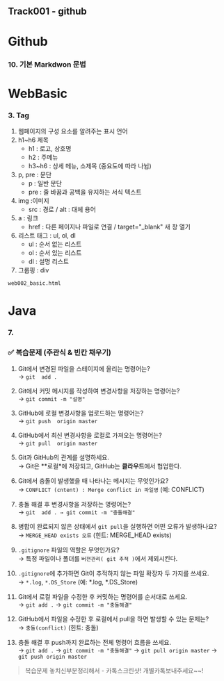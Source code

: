 ## Track001 -  github

# Github   
### 10. 기본 Markdwon 문법

# WebBasic
### 3. Tag
1. 웹페이지의 구성 요소를 알려주는 표시 언어
2. h1~h6 제목
   - h1 : 로고, 상호명
   - h2 : 주메뉴
   - h3~h6 : 상세 메뉴, 소제목 (중요도에 따라 나뉨)
3. p, pre : 문단
   - p : 일반 문단
   - pre : 줄 바꿈과 공백을 유지하는 서식 텍스트
4. img :이미지 
   - src : 경로 / alt : 대체 용어 
5. a : 링크 
   - href : 다른 페이지나 파일로 연결 / target="_blank" 새 창 열기
6. 리스트 태그 : ul, ol, dl
   - ul : 순서 없는 리스트
   - ol : 순서 있는 리스트
   - dl : 설명 리스트 
7. 그룹핑 : div

`web002_basic.html`

# Java
### 7.


### ✅ 복습문제 (주관식 & 빈칸 채우기)

1. Git에서 변경된 파일을 스테이지에 올리는 명령어는?  
   → `git  add .`

2. Git에서 커밋 메시지를 작성하여 변경사항을 저장하는 명령어는?  
   → `git commit -m "설명"`

3. GitHub에 로컬 변경사항을 업로드하는 명령어는?  
   → `git push  origin master`

4. GitHub에서 최신 변경사항을 로컬로 가져오는 명령어는?  
   → `git pull  origin master`

5. Git과 GitHub의 관계를 설명하세요.  
   → Git은 **로컬*에 저장되고, GitHub는 **클라우드**에서 협업한다.

6. Git에서 충돌이 발생했을 때 나타나는 메시지는 무엇인가요?  
   → `CONFLICT (cntent) : Merge conflict in 파일명` (예: CONFLICT)

7. 충돌 해결 후 변경사항을 저장하는 명령어는?  
   → `git  add . → git commit -m "충돌해결"`

8. 병합이 완료되지 않은 상태에서 `git pull`을 실행하면 어떤 오류가 발생하나요?  
   → `MERGE_HEAD exists 오류` (힌트: MERGE_HEAD exists)

9. `.gitignore` 파일의 역할은 무엇인가요?  
   → 특정 파일이나 폴더를 `버젼관리( git 추적 )`에서 제외시킨다.

10. `.gitignore`에 추가하면 Git이 추적하지 않는 파일 확장자 두 가지를 쓰세요.  
   → `*.log`, `*.DS_Store` (예: *.log, *.DS_Store)

11. Git에서 로컬 파일을 수정한 후 커밋하는 명령어를 순서대로 쓰세요.  
   → `git add .` → `git commit -m "충돌해결"`

12. GitHub에서 파일을 수정한 후 로컬에서 pull을 하면 발생할 수 있는 문제는?  
   → `충돌(conflict)` (힌트: 충돌)

13. 충돌 해결 후 push까지 완료하는 전체 명령어 흐름을 쓰세요.  
   → `git add .` → `git commit -m "충돌해결"` → `git pull origin master` → `git push origin master`

> 복습문제 놓치신부분정리해서 - 카톡스크린샷! 개별카톡보내주세요~~!
 